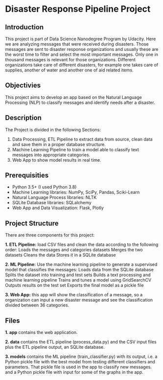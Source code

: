 # Disaster Response Pipeline Project
## Introduction
This project is part of Data Science Nanodegree Program by Udacity. Here we are analyzing messages that were received during disasters. Those messages are sent to disaster response organizations and usually these are the worst time to filter and select the most important messages. Only one in thousand messages is relevant for those organizations. Different organizations take care of different disasters, for example one takes care of supplies, another of water and another one of aid related items.

## Objectivies
This project aims to develop an app based on the Natural Language Processing (NLP) to classify messages and identify needs after a disaster.

## Description
The Project is divided in the following Sections:

1. Data Processing, ETL Pipeline to extract data from source, clean data and save them in a proper database structure.
2. Machine Learning Pipeline to train a model able to classify text messages into appropriate categories.
3. Web App to show model results in real time.

## Prerequisities
* Python 3.5+ (I used Python 3.8)
* Machine Learning libraries: NumPy, SciPy, Pandas, Sciki-Learn
* Natural Language Process libraries: NLTK
* SQLite Database libraries: SQLalchemy
* Web App and Data Visualization: Flask, Plotly

## Project Structure
There are three components for this project:

**1. ETL Pipeline:** load CSV files and clean the data according to the following order:
Loads the messages and categories datasets
Merges the two datasets
Cleans the data
Stores it in a SQLite database

**2. ML Pipeline:** Use the machine learning pipeline to generate a supervised model that classifies the messages:
Loads data from the SQLite database
Splits the dataset into training and test sets
Builds a text processing and machine learning pipeline
Trains and tunes a model using GridSearchCV
Outputs results on the test set
Exports the final model as a pickle file

**3. Web App:** this app will show the classification of a message, so a organization can input a new disaster message and see the classification divided between 36 categories.

## Files
**1. app** contains the web application.

**2. data** contains the ETL pipeline (process_data.py) and the CSV input files plus the ETL pipeline output, an SQLite database.

**3. models** contains the ML pipeline (train_classifier.py) with its output, i.e. a Python pickle file with the best model from testing different classifiers and parameters. That pickle file is used in the app to classify new messages. and a Python pickle file with input for some of the graphs in the app.
